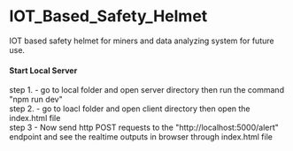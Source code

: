 # IOT_Based_Safety_Helmet
IOT based safety helmet for miners and data analyzing system for future use.

<h4>Start Local Server</h4>
step 1. - go to local folder and open server directory then run the command "npm run dev" </br>
step 2. - go to loacl folder and open client directory then open the index.html file </br>
step 3 - Now send http POST requests to the "http://localhost:5000/alert" endpoint and see the realtime outputs in browser through index.html file

